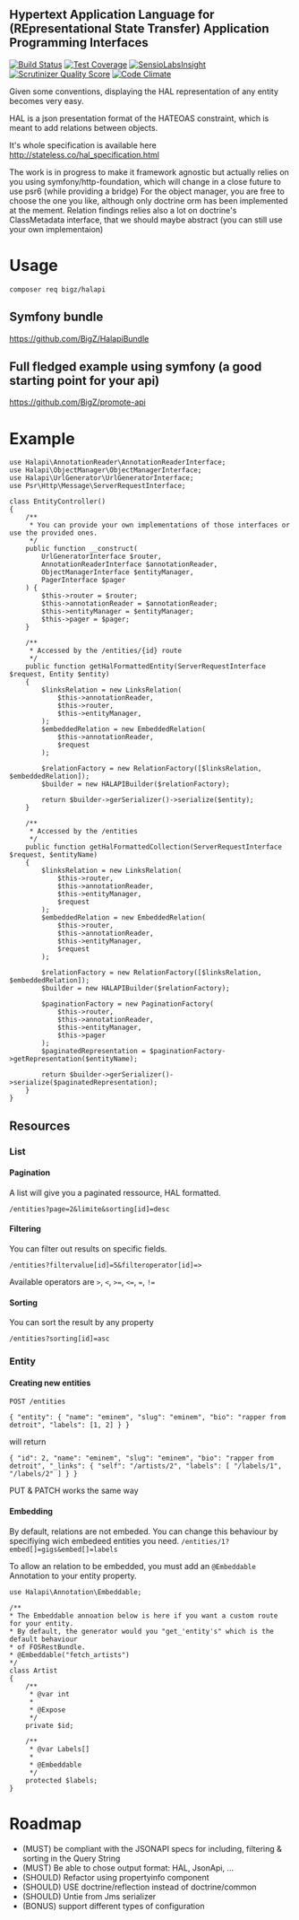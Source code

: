 Hypertext Application Language for (REpresentational State Transfer) Application Programming Interfaces
-------------------------------------------------------------------------------------------------------

[![Build
Status](https://travis-ci.org/BigZ/Halapi.svg?branch=master)](http://travis-ci.org/BigZ/Halapi)
[![Test Coverage](https://codeclimate.com/github/BigZ/Halapi/badges/coverage.svg)](https://codeclimate.com/github/BigZ/Halapi/coverage)
[![SensioLabsInsight](https://insight.sensiolabs.com/projects/240ef51f-6625-4c79-9ba2-58d4fcb63fa5/mini.png)](https://insight.sensiolabs.com/projects/240ef51f-6625-4c79-9ba2-58d4fcb63fa5)
[![Scrutinizer Quality
Score](https://scrutinizer-ci.com/g/BigZ/Halapi/badges/quality-score.png?s=45b5a825f99de4d29c98b5103f59e060139cf354)](https://scrutinizer-ci.com/g/BigZ/Halapi/)
[![Code Climate](https://codeclimate.com/github/BigZ/Halapi/badges/gpa.svg)](https://codeclimate.com/github/BigZ/Halapi)

Given some conventions, displaying the HAL representation of any entity becomes very easy.

HAL is a json presentation format of the HATEOAS constraint, which is meant to add relations between objects.

It's whole specification is available here http://stateless.co/hal_specification.html

The work is in progress to make it framework agnostic but actually relies on you using symfony/http-foundation, which will change in a close future to use psr6 (while providing a bridge)
For the object manager, you are free to choose the one you like, although only doctrine orm has been implemented at the mement.
Relation findings relies also a lot on doctrine's ClassMetadata interface, that we should maybe abstract (you can still use your own implementaion)

# Usage
`composer req bigz/halapi`

## Symfony bundle
https://github.com/BigZ/HalapiBundle

## Full fledged example using symfony (a good starting point for your api)
https://github.com/BigZ/promote-api

# Example

```
use Halapi\AnnotationReader\AnnotationReaderInterface;
use Halapi\ObjectManager\ObjectManagerInterface;
use Halapi\UrlGenerator\UrlGeneratorInterface;
use Psr\Http\Message\ServerRequestInterface;

class EntityController()
{
    /**
     * You can provide your own implementations of those interfaces or use the provided ones.
     */
    public function __construct(
        UrlGeneratorInterface $router,
        AnnotationReaderInterface $annotationReader,
        ObjectManagerInterface $entityManager,
        PagerInterface $pager
    ) {
        $this->router = $router;
        $this->annotationReader = $annotationReader;
        $this->entityManager = $entityManager;
        $this->pager = $pager;
    }

    /**
     * Accessed by the /entities/{id} route
     */
    public function getHalFormattedEntity(ServerRequestInterface $request, Entity $entity)
    {
        $linksRelation = new LinksRelation(
            $this->annotationReader,
            $this->router,
            $this->entityManager,
        );
        $embeddedRelation = new EmbeddedRelation(
            $this->annotationReader,
            $request
        );

        $relationFactory = new RelationFactory([$linksRelation, $embeddedRelation]);
        $builder = new HALAPIBuilder($relationFactory);

        return $builder->gerSerializer()->serialize($entity);
    }

    /**
     * Accessed by the /entities
     */
    public function getHalFormattedCollection(ServerRequestInterface $request, $entityName)
    {
        $linksRelation = new LinksRelation(
            $this->router,
            $this->annotationReader,
            $this->entityManager,
            $request
        );
        $embeddedRelation = new EmbeddedRelation(
            $this->router,
            $this->annotationReader,
            $this->entityManager,
            $request
        );

        $relationFactory = new RelationFactory([$linksRelation, $embeddedRelation]);
        $builder = new HALAPIBuilder($relationFactory);

        $paginationFactory = new PaginationFactory(
            $this->router,
            $this->annotationReader,
            $this->entityManager,
            $this->pager
        );
        $paginatedRepresentation = $paginationFactory->getRepresentation($entityName);

        return $builder->gerSerializer()->serialize($paginatedRepresentation);
    }
}
```

## Resources

### List

#### Pagination
A list will give you a paginated ressource, HAL formatted.

`/entities?page=2&limite&sorting[id]=desc`

#### Filtering
You can filter out results on specific fields.

`/entities?filtervalue[id]=5&filteroperator[id]=>`

Available operators are `>`, `<`, `>=`, `<=`, `=`, `!=`


#### Sorting
You can sort the result by any property

`/entities?sorting[id]=asc`

### Entity
#### Creating new entities
`POST /entities`

`{
     "entity": {
         "name": "eminem",
         "slug": "eminem",
         "bio": "rapper from detroit",
         "labels": [1, 2]
     }
 }`

 will return

`{
   "id": 2,
   "name": "eminem",
   "slug": "eminem",
   "bio": "rapper from detroit",
   "_links": {
     "self": "/artists/2",
     "labels": [
       "/labels/1",
       "/labels/2"
     ]
   }
 }`

PUT & PATCH works the same way

#### Embedding

By default, relations are not embeded. You can change this behaviour by specifiying wich embedeed entities you need.
`/entities/1?embed[]=gigs&embed[]=labels`

To allow an relation to be embedded, you must add an `@Embeddable` Annotation to your entity property.

```
use Halapi\Annotation\Embeddable;

/**
* The Embeddable annoation below is here if you want a custom route for your entity.
* By default, the generator would you "get_'entity's" which is the default behaviour
* of FOSRestBundle.
* @Embeddable("fetch_artists")
*/
class Artist
{
    /**
     * @var int
     *
     * @Expose
     */
    private $id;

    /**
     * @var Labels[]
     *
     * @Embeddable
     */
    protected $labels;
}

```

# Roadmap

- (MUST) be compliant with the JSONAPI specs for including, filtering & sorting in the Query String
- (MUST) Be able to chose output format: HAL, JsonApi, ...
- (SHOULD) Refactor using propertyinfo component
- (SHOULD) USE doctrine/reflection instead of doctrine/common
- (SHOULD) Untie from Jms serializer
- (BONUS) support different types of configuration
